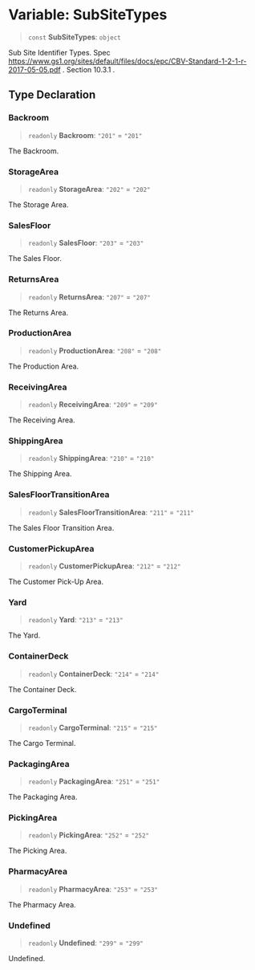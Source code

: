 # Variable: SubSiteTypes

> `const` **SubSiteTypes**: `object`

Sub Site Identifier Types.
Spec https://www.gs1.org/sites/default/files/docs/epc/CBV-Standard-1-2-1-r-2017-05-05.pdf .
Section 10.3.1 .

## Type Declaration

### Backroom

> `readonly` **Backroom**: `"201"` = `"201"`

The Backroom.

### StorageArea

> `readonly` **StorageArea**: `"202"` = `"202"`

The Storage Area.

### SalesFloor

> `readonly` **SalesFloor**: `"203"` = `"203"`

The Sales Floor.

### ReturnsArea

> `readonly` **ReturnsArea**: `"207"` = `"207"`

The Returns Area.

### ProductionArea

> `readonly` **ProductionArea**: `"208"` = `"208"`

The Production Area.

### ReceivingArea

> `readonly` **ReceivingArea**: `"209"` = `"209"`

The Receiving Area.

### ShippingArea

> `readonly` **ShippingArea**: `"210"` = `"210"`

The Shipping Area.

### SalesFloorTransitionArea

> `readonly` **SalesFloorTransitionArea**: `"211"` = `"211"`

The Sales Floor Transition Area.

### CustomerPickupArea

> `readonly` **CustomerPickupArea**: `"212"` = `"212"`

The Customer Pick-Up Area.

### Yard

> `readonly` **Yard**: `"213"` = `"213"`

The Yard.

### ContainerDeck

> `readonly` **ContainerDeck**: `"214"` = `"214"`

The Container Deck.

### CargoTerminal

> `readonly` **CargoTerminal**: `"215"` = `"215"`

The Cargo Terminal.

### PackagingArea

> `readonly` **PackagingArea**: `"251"` = `"251"`

The Packaging Area.

### PickingArea

> `readonly` **PickingArea**: `"252"` = `"252"`

The Picking Area.

### PharmacyArea

> `readonly` **PharmacyArea**: `"253"` = `"253"`

The Pharmacy Area.

### Undefined

> `readonly` **Undefined**: `"299"` = `"299"`

Undefined.
